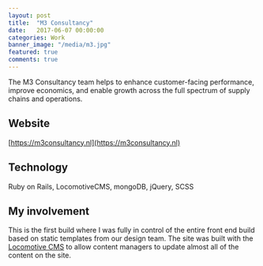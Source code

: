 ```yaml
---
layout: post
title:  "M3 Consultancy"
date:   2017-06-07 00:00:00
categories: Work
banner_image: "/media/m3.jpg"
featured: true
comments: true
---
```


The M3 Consultancy team helps to enhance customer-facing performance, improve economics, and enable growth across the full spectrum of supply chains and operations.

<!--more-->

## Website

[https://m3consultancy.nl](https://m3consultancy.nl)

## Technology

Ruby on Rails, LocomotiveCMS, mongoDB, jQuery, SCSS

## My involvement

This is the first build where I was fully in control of the entire front end build based on static templates from our design team. The site was built with the [Locomotive CMS](https://www.locomotivecms.com) to allow content managers to update almost all of the content on the site.
